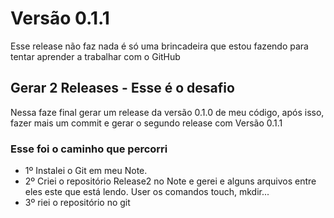 <h1> Versão 0.1.1 </h1>
<p> Esse release não faz nada é só uma brincadeira que estou fazendo para tentar aprender a trabalhar com o GitHub </p>

<h2>Gerar 2 Releases - Esse é o desafio</h2>
<p>Nessa faze final gerar um release da versão 0.1.0 de meu código, após isso, fazer mais um commit e gerar o segundo release com Versão 0.1.1

<h3>Esse foi o caminho que percorri</h3>
<ul>
    <li>1º Instalei o Git em meu Note.</li>
    <li>2º Criei o repositório Release2 no Note e gerei e alguns arquivos entre eles este que está lendo. User os comandos touch, mkdir... </li>
    <li>3º riei o repositório no git </li>
	
</ul>




